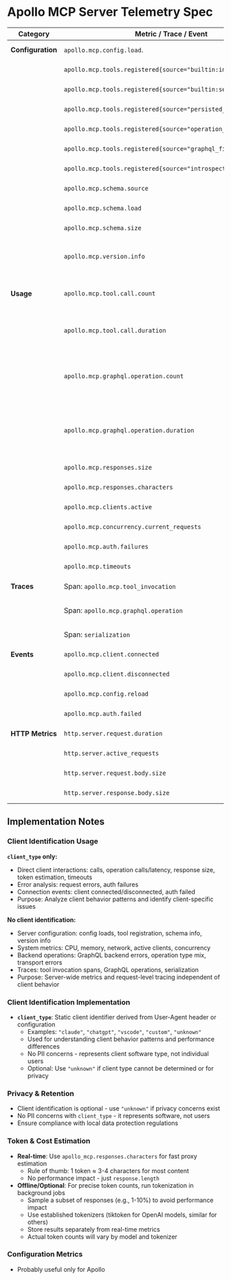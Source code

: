 # Apollo MCP Server Telemetry Spec

| Category                  | Metric / Trace / Event                                                   | Type            | Attributes                                                         | Notes                                                                   | Priority      |
|---------------------------|--------------------------------------------------------------------------|-----------------|--------------------------------------------------------------------|-------------------------------------------------------------------------|---------------|
| **Configuration**         | `apollo.mcp.config.load`.                                         | Counter         | success                                                         | config / startup loads                                       | Must Have     |
|                           | `apollo.mcp.tools.registered{source="builtin:introspect"}`              | Gauge           | —                                                                  | Introspect tool present if enabled (always =1)                         | Must Have     |
|                           | `apollo.mcp.tools.registered{source="builtin:search"}`                  | Gauge           | —                                                                  | Search tool present if enabled (always =1)                             | Must Have     |
|                           | `apollo.mcp.tools.registered{source="persisted_query"}`                 | Gauge           | —                                                                  | # of tools from persisted query manifest                               | Must Have     |
|                           | `apollo.mcp.tools.registered{source="operation_collection"}`            | Gauge           | —                                                                  | # of tools from operation collections                                  | Must Have     |
|                           | `apollo.mcp.tools.registered{source="graphql_file"}`                    | Gauge           | —                                                                  | # of tools from `.graphql` files                                       | Should Have   |
|                           | `apollo.mcp.tools.registered{source="introspection_generated"}`         | Gauge           | —                                                                  | # of tools auto-generated from schema introspection                    | Should Have   |
|                           | `apollo.mcp.schema.source`                                              | Attribute/Event | uplink, local_file, introspection                                 | Where schema was loaded from                                            | Must Have     |
|                           | `apollo.mcp.schema.load`     | Counter         | schema_source, success                                                      | Schema load status                                                      | Must Have     |
|                           | `apollo.mcp.schema.size`                                                | Gauge           | —                                                                  | # of types/fields in schema                                             | Should Have   |
|                           | `apollo.mcp.version.info`                                               | Attribute/Event | server_version, schema_hash, manifest_version, manifest_source        | Server binary version, GraphQL schema hash, manifest version, manifest type (persisted_query/operation_collection) | Must Have     |
| **Usage**                 | `apollo.mcp.tool.call.count`                                                      | Counter         | tool_name, success, error_code, client_type                       | Total tool invocations                                                  | Must Have     |
|                           | `apollo.mcp.tool.call.duration`                                              | Histogram       | tool_name, success, error_code, client_type                       | End-to-end request latency                                              | Must Have     |
|                           | `apollo.mcp.graphql.operation.count`                                            | Counter         | tool_name, success, error_code, client_type, operation_name, operation_type       | # of backend GraphQL operations executed                                | Must Have     |
|                           | `apollo.mcp.graphql.operation.duration`                                          | Histogram       | tool_name, success, error_code, client_type, operation_name, operation_type       | Latency of GraphQL backend call (excludes tool overhead)               | Must Have     |
|                           | `apollo.mcp.responses.size`                                             | Histogram       | tool_name, client_type                                             | Size of responses (bytes)                                               | Should Have   |
|                           | `apollo.mcp.responses.characters`                                        | Histogram       | tool_name, client_type                                             | Character count of response payloads (proxy for token estimation)      | Nice to Have  |
|                           | `apollo.mcp.clients.active`                                             | Gauge           | —                                                                  | # of active MCP clients                                                 | Must Have     |
|                           | `apollo.mcp.concurrency.current_requests`                               | Gauge           | —                                                                  | # of concurrent tool executions                                         | Should Have   |
|                           | `apollo.mcp.auth.failures`                                              | Counter         | reason, client_type                                                | Authentication failures                                                 | Must Have     |
|                           | `apollo.mcp.timeouts`                                                   | Counter         | tool_name, client_type                                             | Tool or backend operation timed out                                     | Must Have     |
| **Traces**                | Span: `apollo.mcp.tool_invocation`                                             | Trace           | tool_name, latency, success                                       | Span for each tool invocation                                           | Must Have     |
|                           | Span: `apollo.mcp.graphql.operation`                                               | Trace           | operation_name, latency, success, error_code                      | Child span for backend GraphQL operation                                | Must Have     |
|                           | Span: `serialization`                                                   | Trace           | size_bytes, latency                                               | Encoding/decoding JSON-RPC overhead                                     | Nice to Have  |
| **Events**                | `apollo.mcp.client.connected`                                           | Event           | client_type                                                        | Client connection established                                           | Should Have   |
|                           | `apollo.mcp.client.disconnected`                                        | Event           | client_type                                                        | Client disconnected                                                     | Should Have   |
|                           | `apollo.mcp.config.reload`                                              | Event           | schema_source, version_hash                                        | Config/schema/manifest/collection reload                                | Nice to Have  |
|                           | `apollo.mcp.auth.failed`                                                | Event           | client_type, reason                                                | Auth failure                                                            | Must Have     |
| **HTTP Metrics**          | `http.server.request.duration`                                                     | Histogram           | —                                                                  | Duration of HTTP server requests.	                                         | Nice to Have  |
|                           | `http.server.active_requests`                                                  | Counter           | —                                                                  | Number of active HTTP server requests.                                                           | Nice to Have  |
|                           | `http.server.request.body.size`                         | Histogram         | —                                                                  | 	Size of HTTP server request bodies.                                                         | Nice to Have  |
|                           | `http.server.response.body.size`                         | Histogram         | —                                                                  | Size of HTTP server response bodies.                                                       | Nice to Have  |




## Implementation Notes

### Client Identification Usage
**`client_type` only:**
- Direct client interactions: calls, operation calls/latency, response size, token estimation, timeouts
- Error analysis: request errors, auth failures
- Connection events: client connected/disconnected, auth failed  
- Purpose: Analyze client behavior patterns and identify client-specific issues

**No client identification:**
- Server configuration: config loads, tool registration, schema info, version info
- System metrics: CPU, memory, network, active clients, concurrency
- Backend operations: GraphQL backend errors, operation type mix, transport errors
- Traces: tool invocation spans, GraphQL operations, serialization
- Purpose: Server-wide metrics and request-level tracing independent of client behavior

### Client Identification Implementation
- **`client_type`**: Static client identifier derived from User-Agent header or configuration
  - Examples: `"claude"`, `"chatgpt"`, `"vscode"`, `"custom"`, `"unknown"`
  - Used for understanding client behavior patterns and performance differences
  - No PII concerns - represents client software type, not individual users
  - Optional: Use `"unknown"` if client type cannot be determined or for privacy

### Privacy & Retention
- Client identification is optional - use `"unknown"` if privacy concerns exist
- No PII concerns with `client_type` - it represents software, not users
- Ensure compliance with local data protection regulations

### Token & Cost Estimation
- **Real-time**: Use `apollo_mcp.responses.characters` for fast proxy estimation
  - Rule of thumb: 1 token ≈ 3-4 characters for most content
  - No performance impact - just `response.length`
- **Offline/Optional**: For precise token counts, run tokenization in background jobs
  - Sample a subset of responses (e.g., 1-10%) to avoid performance impact
  - Use established tokenizers (tiktoken for OpenAI models, similar for others)
  - Store results separately from real-time metrics
  - Actual token counts will vary by model and tokenizer

### Configuration Metrics
- Probably useful only for Apollo
